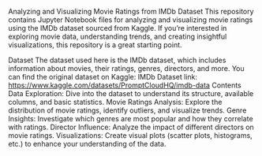 Analyzing and Visualizing Movie Ratings from IMDb Dataset
This repository contains Jupyter Notebook files for analyzing and visualizing movie ratings using the IMDb dataset sourced from Kaggle. If you’re interested in exploring movie data, understanding trends, and creating insightful visualizations, this repository is a great starting point.

Dataset
The dataset used here is the IMDb dataset, which includes information about movies, their ratings, genres, directors, and more.
You can find the original dataset on Kaggle: IMDb Dataset
link: https://www.kaggle.com/datasets/PromptCloudHQ/imdb-data
Contents
Data Exploration: Dive into the dataset to understand its structure, available columns, and basic statistics.
Movie Ratings Analysis: Explore the distribution of movie ratings, identify outliers, and visualize trends.
Genre Insights: Investigate which genres are most popular and how they correlate with ratings.
Director Influence: Analyze the impact of different directors on movie ratings.
Visualizations: Create visual plots (scatter plots, histograms, etc.) to enhance your understanding of the data.
